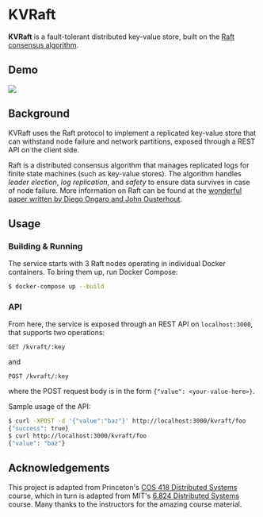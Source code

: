 # KVRaft
**KVRaft** is a fault-tolerant distributed key-value store, built on the [Raft consensus algorithm](https://raft.github.io/).

## Demo
![](demo.gif)

## Background
KVRaft uses the Raft protocol to implement a replicated key-value store that can withstand node failure and network partitions, exposed through a REST API on the client side.

Raft is a distributed consensus algorithm that manages replicated logs for finite state machines (such as key-value stores). The algorithm handles *leader election*, *log replication*, and *safety* to ensure data survives in case of node failure. More information on Raft can be found at the [wonderful paper written by Diego Ongaro and John Ousterhout](https://raft.github.io/raft.pdf).


## Usage
### Building & Running
The service starts with 3 Raft nodes operating in individual Docker containers. To bring them up, run Docker Compose:
```sh
$ docker-compose up --build
```

### API
From here, the service is exposed through an REST API on `localhost:3000`, that supports two operations:
```http
GET /kvraft/:key
```

and

```http
POST /kvraft/:key
```

where the POST request body is in the form `{"value": <your-value-here>}`.

Sample usage of the API:
```sh
$ curl -XPOST -d '{"value":"baz"}' http://localhost:3000/kvraft/foo
{"success": true}
$ curl http://localhost:3000/kvraft/foo
{"value": "baz"}
```

## Acknowledgements
This project is adapted from Princeton's [COS 418 Distributed Systems](https://www.cs.princeton.edu/courses/archive/fall19/cos418/schedule.html) course, which in turn is adapted from MIT's [6.824 Distributed Systems](https://pdos.csail.mit.edu/6.824/) course. Many thanks to the instructors for the amazing course material.
